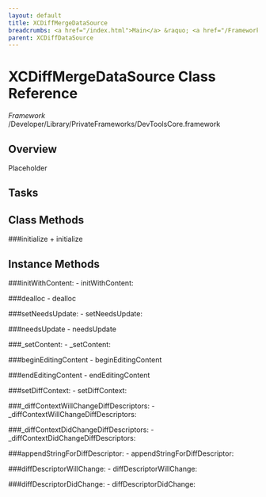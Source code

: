 ```yaml
---
layout: default
title: XCDiffMergeDataSource
breadcrumbs: <a href="/index.html">Main</a> &raquo; <a href="/Frameworks.html">Framework</a> &raquo; <a href="/Frameworks/DevToolsCore.html">DevToolsCore</a> &raquo; XCDiffMergeDataSource
parent: XCDiffDataSource 
---
```

# XCDiffMergeDataSource Class Reference

*Framework* /Developer/Library/PrivateFrameworks/DevToolsCore.framework

## Overview

Placeholder

## Tasks

## Class Methods

<a name="+initialize"></a>
###initialize
    + initialize

## Instance Methods

<a name="-initWithContent:"></a>
###initWithContent:
    - initWithContent:

<a name="-dealloc"></a>
###dealloc
    - dealloc

<a name="-setNeedsUpdate:"></a>
###setNeedsUpdate:
    - setNeedsUpdate:

<a name="-needsUpdate"></a>
###needsUpdate
    - needsUpdate

<a name="-_setContent:"></a>
###_setContent:
    - _setContent:

<a name="-beginEditingContent"></a>
###beginEditingContent
    - beginEditingContent

<a name="-endEditingContent"></a>
###endEditingContent
    - endEditingContent

<a name="-setDiffContext:"></a>
###setDiffContext:
    - setDiffContext:

<a name="-_diffContextWillChangeDiffDescriptors:"></a>
###_diffContextWillChangeDiffDescriptors:
    - _diffContextWillChangeDiffDescriptors:

<a name="-_diffContextDidChangeDiffDescriptors:"></a>
###_diffContextDidChangeDiffDescriptors:
    - _diffContextDidChangeDiffDescriptors:

<a name="-appendStringForDiffDescriptor:"></a>
###appendStringForDiffDescriptor:
    - appendStringForDiffDescriptor:

<a name="-diffDescriptorWillChange:"></a>
###diffDescriptorWillChange:
    - diffDescriptorWillChange:

<a name="-diffDescriptorDidChange:"></a>
###diffDescriptorDidChange:
    - diffDescriptorDidChange:


